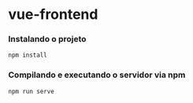 # vue-frontend

### Instalando o projeto

```
npm install
```

### Compilando e executando o servidor via npm

```
npm run serve
```
